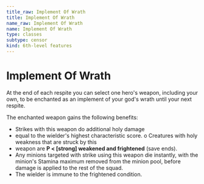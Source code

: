 ```yaml
---
title_raw: Implement Of Wrath
title: Implement Of Wrath
name_raw: Implement Of Wrath
name: Implement Of Wrath
type: classes
subtype: censor
kind: 6th-level features
---
```


# Implement Of Wrath

At the end of each respite you can select one hero's weapon, including your own, to be enchanted as an implement of your god's wrath until your next respite.

The enchanted weapon gains the following benefits:

- Strikes with this weapon do additional holy damage
- equal to the wielder's highest characteristic score. o Creatures with holy weakness that are struck by this
- weapon are **P \< \[strong\] weakened and frightened** (save ends).
- Any minions targeted with strike using this weapon die instantly, with the minion's Stamina maximum removed from the minion pool, before damage is applied to the rest of the squad.
- The wielder is immune to the frightened condition.
